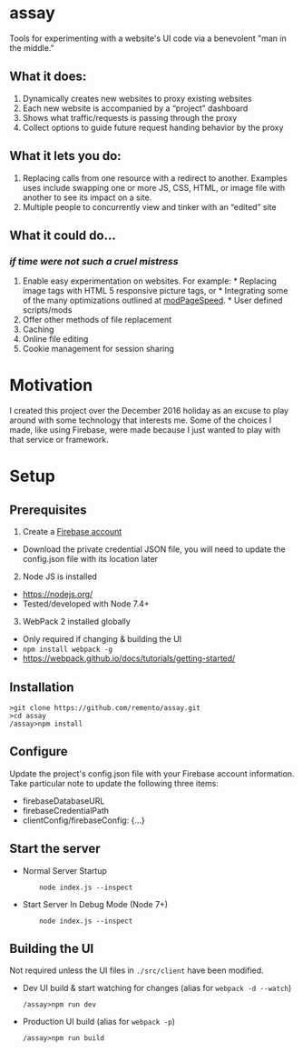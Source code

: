 # assay
Tools for experimenting with a website's UI code via a benevolent "man in the
middle."

## What it does:
  1. Dynamically creates new websites to proxy existing websites
  1. Each new website is accompanied by a “project” dashboard
  1. Shows what traffic/requests is passing through the proxy
  1. Collect options to guide future request handing behavior by the proxy

## What it lets you do:
  1. Replacing calls from one resource with a redirect to another. Examples
  uses include swapping one or more JS, CSS, HTML, or image file with another
  to see its impact on a site.
  2. Multiple people to concurrently view and tinker with an “edited” site

## What it could do...
### *if time were not such a cruel mistress*
  1. Enable easy experimentation on websites. For example:
    * Replacing image tags with HTML 5 responsive picture tags, or
    * Integrating some of the many optimizations outlined at
        [modPageSpeed](https://modpagespeed.com/).
    * User defined scripts/mods
  1. Offer other methods of file replacement
  1. Caching
  1. Online file editing
  1. Cookie management for session sharing

# Motivation
I created this project over the December 2016 holiday as an excuse to
play around with some technology that interests me. Some of the choices I made,
like using Firebase, were made because I just wanted to play with that service
or framework.

# Setup
## Prerequisites
1. Create a [Firebase account](https://firebase.google.com/)
  * Download the private credential JSON file, you will need to update the
    config.json file with its location later
2. Node JS is installed
  * https://nodejs.org/
  * Tested/developed with Node 7.4+
3. WebPack 2 installed globally
  * Only required if changing & building the UI
  * ```npm install webpack -g```
  * https://webpack.github.io/docs/tutorials/getting-started/

## Installation
```
>git clone https://github.com/remento/assay.git
>cd assay
/assay>npm install
```

## Configure
Update the project's config.json file with your Firebase account
information. Take particular note to update the following three items:

  * firebaseDatabaseURL
  * firebaseCredentialPath
  * clientConfig/firebaseConfig: {...}

## Start the server
  * Normal Server Startup
    ```
        node index.js --inspect
    ```
  * Start Server In Debug Mode (Node 7+)
    ```
        node index.js --inspect
    ```

## Building the UI
Not required unless the UI files in ```./src/client``` have been modified.
  * Dev UI build & start watching for changes (alias for ```webpack -d --watch```)
    ```
    /assay>npm run dev
    ```
  * Production UI build (alias for ```webpack -p```)
    ```
    /assay>npm run build
    ```
